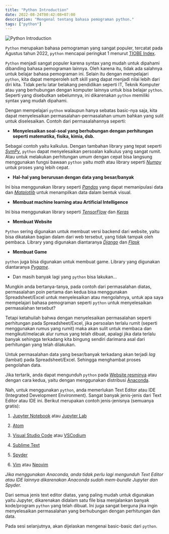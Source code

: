 ```yaml
---
title: "Python Introduction"
date: 2022-08-24T00:42:08+07:00
description: "Mengenal tentang bahasa pemograman python."
tags: ["python"]
---
```



![Python Introduction](/img/python.jpg)  


`Python` merupakan bahasa pemograman yang sangat populer, tercatat pada Agustus tahun 2022, `python` mencapai peringkat 1 menurut [TIOBE Index](https://www.tiobe.com/tiobe-index/).



`Python` menjadi sangat populer karena syntax yang mudah untuk dipahami dibanding bahasa pemograman lainnya. Oleh karena itu, tidak ada salahnya untuk belajar bahasa pemograman ini. Selain itu dengan mempelajari `python`, kita dapat memperoleh soft skill yang dapat menjadi nilai lebih dari diri kita. Tidak perlu latar belakang pendidikan seperti IT, Teknik Komputer atau yang berhubungan dengan komputer lainnya untuk bisa belajar `python`. Seperti yang disebutkan sebelumnya, ini dikarenakan `python` memiliki syntax yang mudah dipahami.



Dengan mempelajari `python` walaupun hanya sebatas basic-nya saja, kita dapat menyelesaikan permasalahan-permasalahan umum bahkan yang sulit untuk diselesaikan. Contoh dari permasalahannya seperti:



- **Menyelesaikan soal-soal yang berhubungan dengan perhitungan seperti matematika, fisika, kimia, dsb.**  

Sebagai contoh yaitu kalkulus. Dengan tambahan library yang tepat seperti [*SymPy*](https://www.sympy.org/), `python` dapat menyelesaikan persoalan kalkulus yang sangat rumit. Atau untuk melakukan perhitungan umum dengan cepat bisa langsung menggunakan fungsi bawaan `python` yaitu *math* atau library seperti [*Numpy*](https://numpy.org/) untuk proses yang lebih cepat.

- **Hal-hal yang berurusan dengan data yang besar/banyak**  

Ini bisa menggunakan library seperti [*Pandas*](https://pandas.pydata.org/) yang dapat memanipulasi data dan [*Matplotlib*](https://matplotlib.org/) untuk menampilkan data dalam bentuk visual.

- **Membuat machine learning atau Artificial Intelligence**  

Ini bisa menggunakan library seperti [*TensorFlow*](https://www.tensorflow.org/) dan [*Keras*](https://keras.io/)  

- **Membuat Website**  

`Python` sering digunakan untuk membuat versi backend dari website, yaitu bisa dikatakan bagian dalam dari web tersebut, yang tidak tampak oleh pembaca. Library yang digunakan diantaranya [*Django*](https://www.djangoproject.com/) dan [*Flask*](https://flask.palletsprojects.com/)  

- **Membuat Game**  

`python` juga bisa digunakan untuk membuat game. Library yang digunakan diantaranya [*Pygame*](https://www.pygame.org/).

- Dan masih banyak lagi yang `python` bisa lakukan...  



Mungkin anda bertanya-tanya, pada contoh dari permasalahan diatas, permasalahan poin pertama dan kedua bisa menggunakan Spreadsheet/Excel untuk menyelesaikan atau mengolahnya, untuk apa saya mempelajari bahasa pemograman seperti `python` untuk menyelesaikan permasalahan tersebut?

Tetapi ketahuilah bahwa dengan menyelesaikan permasalahan seperti perhitungan pada Spreadsheet/Excel, jika persoalan terlalu rumit (seperti menggunakan rumus yang rumit) maka akan sulit untuk membaca dan mengikuti/melacak alur rumus yang telah dibuat, apalagi jika data terlalu banyak sehingga terkadang kita bingung sendiri darimana asal dari perhitungan yang telah dilakukan.  



Untuk permasalahan data yang besar/banyak terkadang akan terjadi *lag* (lambat) pada Spreadsheet/Excel. Sehingga menghambat proses pengolahan data.  



Jika tertarik, anda dapat mengunduh `python` pada [Website resminya](https://www.python.org/) atau dengan cara kedua, yaitu dengan menggunakan distribusi [Anaconda](https://www.anaconda.com/).



Nah, untuk menggunakan `python`, anda memerlukan Text Editor atau IDE (Integrated Development Environment). Sangat banyak jenis-jenis dari Text Editor atau IDE ini. Berikut merupakan contoh jenis-jenisnya (semuanya gratis):  

1. [Jupyter Notebook](https://jupyter.org/) atau [Jupyter Lab](https://jupyter.org/)  

2. [Atom](https://atom.io/)  

3. [Visual Studio Code](https://code.visualstudio.com/)  atau [VSCodium](https://vscodium.com/)

4. [Sublime Text](https://www.sublimetext.com/)  

5. [Spyder](https://www.spyder-ide.org/)

6. [Vim](https://www.vim.org/) atau [Neovim](https://neovim.io/)  


*Jika menggunakan Anaconda, anda tidak perlu lagi mengunduh Text Editor atau IDE lainnya dikarenakan Anaconda sudah mem-bundle Jupyter dan Spyder.*



Dari semua jenis text editor diatas, yang paling mudah untuk digunakan yaitu Jupyter, dikarenakan didalam satu file bisa menjalankan banyak kode/program `python` yang telah dibuat. Ini juga sangat berguna jika ingin menyelesaikan permasalahan yang berhubungan dengan perhitungan dan data.  



Pada sesi selanjutnya, akan dijelaskan mengenai basic-basic dari `python`.
